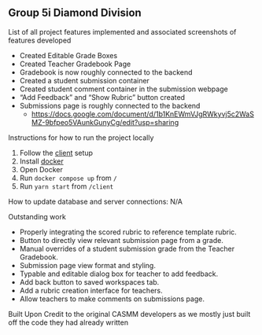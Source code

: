 Group 5i Diamond Division 
  -
List of all project features implemented and associated screenshots of features developed
  - Created Editable Grade Boxes
  - Created Teacher Gradebook Page
  - Gradebook is now roughly connected to the backend
  - Created a student submission container
  - Created student comment container in the submission webpage
  - “Add Feedback” and “Show Rubric” button created
  - Submissions page is roughly connected to the backend
    - https://docs.google.com/document/d/1b1KnEWmVJgRWkyvj5c2WaSMZ-9bfpeo5VAunkGunyCg/edit?usp=sharing

Instructions for how to run the project locally 
  1. Follow the [client](/client#setup) setup
  2. Install [docker](https://docs.docker.com/get-docker/)
  3. Open Docker
  4. Run `docker compose up` from `/`
  5. Run `yarn start` from `/client`
     
How to update database and server connections: N/A

Outstanding work
  - Properly integrating the scored rubric to reference template rubric.
  - Button to directly view relevant submission page from a grade.
  - Manual overrides of a student submission grade from the Teacher Gradebook.
  - Submission page view format and styling.
  - Typable and editable dialog box for teacher to add feedback.
  - Add back button to saved workspaces tab.
  - Add a rubric creation interface for teachers.
  - Allow teachers to make comments on submissions page.

Built Upon
  Credit to the original CASMM developers as we mostly just built off the code they had already written
